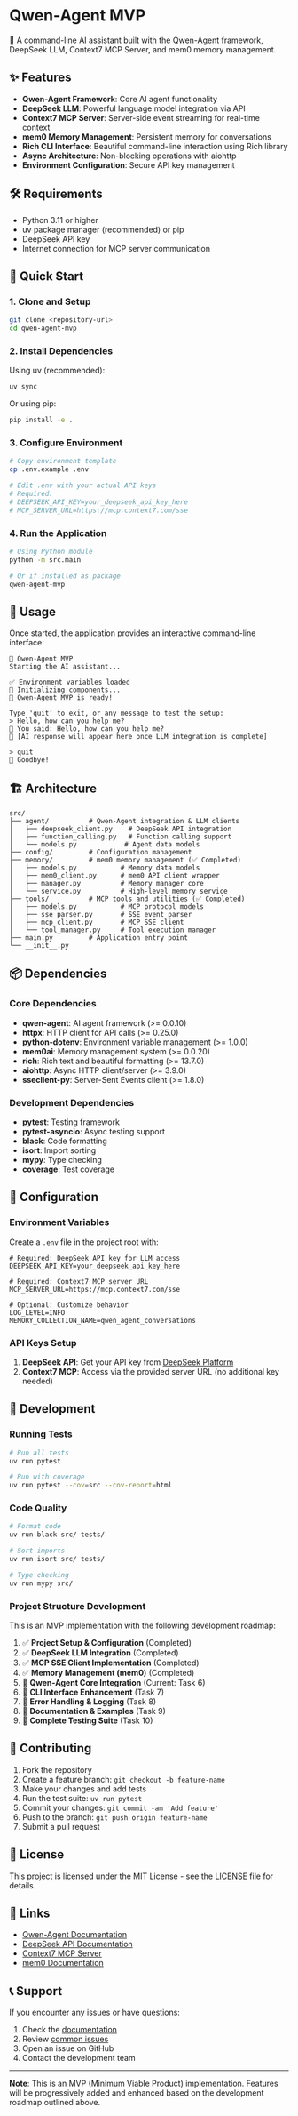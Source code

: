 # Qwen-Agent MVP

🤖 A command-line AI assistant built with the Qwen-Agent framework, DeepSeek LLM, Context7 MCP Server, and mem0 memory management.

## ✨ Features

- **Qwen-Agent Framework**: Core AI agent functionality
- **DeepSeek LLM**: Powerful language model integration via API
- **Context7 MCP Server**: Server-side event streaming for real-time context
- **mem0 Memory Management**: Persistent memory for conversations
- **Rich CLI Interface**: Beautiful command-line interaction using Rich library
- **Async Architecture**: Non-blocking operations with aiohttp
- **Environment Configuration**: Secure API key management

## 🛠️ Requirements

- Python 3.11 or higher
- uv package manager (recommended) or pip
- DeepSeek API key
- Internet connection for MCP server communication

## 🚀 Quick Start

### 1. Clone and Setup

```bash
git clone <repository-url>
cd qwen-agent-mvp
```

### 2. Install Dependencies

Using uv (recommended):
```bash
uv sync
```

Or using pip:
```bash
pip install -e .
```

### 3. Configure Environment

```bash
# Copy environment template
cp .env.example .env

# Edit .env with your actual API keys
# Required:
# DEEPSEEK_API_KEY=your_deepseek_api_key_here
# MCP_SERVER_URL=https://mcp.context7.com/sse
```

### 4. Run the Application

```bash
# Using Python module
python -m src.main

# Or if installed as package
qwen-agent-mvp
```

## 📖 Usage

Once started, the application provides an interactive command-line interface:

```
🤖 Qwen-Agent MVP
Starting the AI assistant...

✅ Environment variables loaded
🔧 Initializing components...
🚀 Qwen-Agent MVP is ready!

Type 'quit' to exit, or any message to test the setup:
> Hello, how can you help me?
📝 You said: Hello, how can you help me?
🤖 [AI response will appear here once LLM integration is complete]

> quit
👋 Goodbye!
```

## 🏗️ Architecture

```
src/
├── agent/          # Qwen-Agent integration & LLM clients
│   ├── deepseek_client.py    # DeepSeek API integration
│   ├── function_calling.py   # Function calling support
│   └── models.py            # Agent data models
├── config/         # Configuration management
├── memory/         # mem0 memory management (✅ Completed)
│   ├── models.py           # Memory data models
│   ├── mem0_client.py      # mem0 API client wrapper
│   ├── manager.py          # Memory manager core
│   └── service.py          # High-level memory service
├── tools/          # MCP tools and utilities (✅ Completed)
│   ├── models.py           # MCP protocol models
│   ├── sse_parser.py       # SSE event parser
│   ├── mcp_client.py       # MCP SSE client
│   └── tool_manager.py     # Tool execution manager
├── main.py         # Application entry point
└── __init__.py
```

## 📦 Dependencies

### Core Dependencies
- **qwen-agent**: AI agent framework (>= 0.0.10)
- **httpx**: HTTP client for API calls (>= 0.25.0)
- **python-dotenv**: Environment variable management (>= 1.0.0)
- **mem0ai**: Memory management system (>= 0.0.20)
- **rich**: Rich text and beautiful formatting (>= 13.7.0)
- **aiohttp**: Async HTTP client/server (>= 3.9.0)
- **sseclient-py**: Server-Sent Events client (>= 1.8.0)

### Development Dependencies
- **pytest**: Testing framework
- **pytest-asyncio**: Async testing support
- **black**: Code formatting
- **isort**: Import sorting
- **mypy**: Type checking
- **coverage**: Test coverage

## 🔧 Configuration

### Environment Variables

Create a `.env` file in the project root with:

```env
# Required: DeepSeek API key for LLM access
DEEPSEEK_API_KEY=your_deepseek_api_key_here

# Required: Context7 MCP server URL
MCP_SERVER_URL=https://mcp.context7.com/sse

# Optional: Customize behavior
LOG_LEVEL=INFO
MEMORY_COLLECTION_NAME=qwen_agent_conversations
```

### API Keys Setup

1. **DeepSeek API**: Get your API key from [DeepSeek Platform](https://platform.deepseek.com)
2. **Context7 MCP**: Access via the provided server URL (no additional key needed)

## 🧪 Development

### Running Tests

```bash
# Run all tests
uv run pytest

# Run with coverage
uv run pytest --cov=src --cov-report=html
```

### Code Quality

```bash
# Format code
uv run black src/ tests/

# Sort imports
uv run isort src/ tests/

# Type checking
uv run mypy src/
```

### Project Structure Development

This is an MVP implementation with the following development roadmap:

1. ✅ **Project Setup & Configuration** (Completed)
2. ✅ **DeepSeek LLM Integration** (Completed)
3. ✅ **MCP SSE Client Implementation** (Completed)
4. ✅ **Memory Management (mem0)** (Completed)
5. 🔄 **Qwen-Agent Core Integration** (Current: Task 6)
6. 🔄 **CLI Interface Enhancement** (Task 7)
7. 🔄 **Error Handling & Logging** (Task 8)
8. 🔄 **Documentation & Examples** (Task 9)
9. 🔄 **Complete Testing Suite** (Task 10)

## 🤝 Contributing

1. Fork the repository
2. Create a feature branch: `git checkout -b feature-name`
3. Make your changes and add tests
4. Run the test suite: `uv run pytest`
5. Commit your changes: `git commit -am 'Add feature'`
6. Push to the branch: `git push origin feature-name`
7. Submit a pull request

## 📝 License

This project is licensed under the MIT License - see the [LICENSE](LICENSE) file for details.

## 🔗 Links

- [Qwen-Agent Documentation](https://github.com/QwenLM/Qwen-Agent)
- [DeepSeek API Documentation](https://platform.deepseek.com/docs)
- [Context7 MCP Server](https://mcp.context7.com)
- [mem0 Documentation](https://docs.mem0.ai)

## 📞 Support

If you encounter any issues or have questions:

1. Check the [documentation](#-usage)
2. Review [common issues](#-troubleshooting)
3. Open an issue on GitHub
4. Contact the development team

---

**Note**: This is an MVP (Minimum Viable Product) implementation. Features will be progressively added and enhanced based on the development roadmap outlined above. 